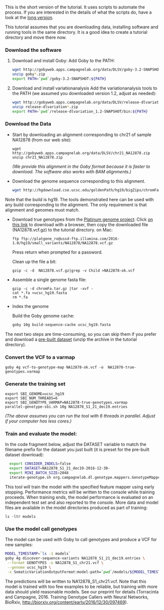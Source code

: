 This is the short version of the tutorial. It uses scripts to automate the process. If you are interested in the details of what
the scripts do, have a look at the [long version](./GENOTYPE-TUTORIAL-LONG.md).

This tutorial assumes that you are downloading data, installing software and running tools in the 
same directory. It is a good idea to create a tutorial directory and move there now. 

### Download the software

 1. Download and install Goby:
Add Goby to the PATH:
    ```sh
    wget http://gobyweb.apps.campagnelab.org/data/DLSV/goby-3.2-SNAPSHOT.zip    
    unzip goby*.zip
    export PATH=`pwd`/goby-3.2-SNAPSHOT:${PATH}
    ```

2. Download and install variationanalysis
Add the variationanalysis tools to the PATH (we assumed you downloaded version 1.2, adjust as needed):
    ```sh
    wget http://gobyweb.apps.campagnelab.org/data/DLSV/release-dlvariation_1.2-SNAPSHOT.zip 
    unzip release-dlvariation*.zip
    export PATH=`pwd`/release-dlvariation_1.2-SNAPSHOT/bin:${PATH}
    ```

### Download the Data
- Start by downloading an alignment corresponding to chr21 of sample NA12878 (from our web site):

    ```
    wget http://gobyweb.apps.campagnelab.org/data/DLSV/chr21_NA12878.zip
    unzip chr21_NA12878.zip
    ```
     _(We provide this alignment in the Goby format because it is faster to download. The software also 
    works with BAM alignments.)_
 - Download the genome sequence corresponding to this alignment.
    ```sh
    wget http://hgdownload.cse.ucsc.edu/goldenPath/hg19/bigZips/chromFa.tar.gz
    ```
Note that the build is hg19. The tools demonstrated here can be used with any build corresponding to the alignment.
The only requirement is that alignment and genomes must match.

 - Download true genotypes from the [Platinum genome project](http://www.illumina.com/platinumgenomes/):
Click [on this link](ftp://platgene_ro@ussd-ftp.illumina.com/2016-1.0/hg19/small_variants/NA12878/NA12878.vcf.gz) 
to download with a browser, then copy the downloaded file (NA12878.vcf.gz) to the tutorial
directory.
on Mac:
    ````
    ftp ftp://platgene_ro@ussd-ftp.illumina.com/2016-1.0/hg19/small_variants/NA12878/NA12878.vcf.gz
    ````
    Press return when prompted for a password.
    
    Clean up the file a bit:
    ````
    gzip -c -d  NA12878.vcf.gz|grep -v Child >NA12878-ok.vcf
    ````
    
 - Assemble a single genome fasta file:
    ```
    gzip -c -d chromFa.tar.gz |tar -xvf -
    cat *.fa >ucsc_hg19.fasta
    rm *.fa
    ```

 - Index the genome
   
   Build the Goby genome cache:
   ```sh
   goby 10g build-sequence-cache ucsc_hg19.fasta
   ```
The next two steps are time-consuming, so you can skip them if you prefer and 
download a [pre-built dataset](http://gobyweb.apps.campagnelab.org/data/DLSV/chr21-NA12878-sbi-dataset.zip) 
(unzip the archive in the tutorial directory).

### Convert the VCF to a varmap
````
goby 4g vcf-to-genotype-map NA12878-ok.vcf -o  NA12878-true-genotypes.varmap
````
### Generate the training set

   ```
   export SBI_GENOME=ucsc_hg19
   export SBI_NUM_THREADS=6
   export SBI_GENOTYPE_VARMAP=NA12878-true-genotypes.varmap
   parallel-genotype-sbi.sh 10g NA12878_S1_21_dec19.entries
   ```
   _(The above assumes you can run the tool with 6 threads in parallel. Adjust if your computer
     has less cores.)_
     
### Train and evaluate the model:
In the code fragment below, adjust the DATASET variable to match the filename prefix 
for the dataset you just built (it is preset for the pre-built dataset download):
   ```sh
     export CONSIDER_INDELS=false
     export DATASET=NA12878_S1_21_dec19-2016-12-30-
     export MINI_BATCH_SIZE=2048
     iterate-genotype.sh org.campagnelab.dl.genotype.mappers.GenotypeMapperV13 1
   ```
This tool will train the model with the specified feature mapper using early stopping. 
Performance metrics will be written to the console while training proceeds. When training ends,
the model performance is evaluated on an independent test set and also reported to the console.
More data and model files are available in the model directories produced as part of training:
 
```
ls -ltr models
```

### Use the model call genotypes
The model can be used with  Goby to call genotypes and produce a VCF for new samples:

```sh
MODEL_TIMESTAMP=`ls -1 models`
goby 4g discover-sequence-variants NA12878_S1_21_dec19.entries \
 --format GENOTYPES -o NA12878_S1_chr21.vcf \
 --genome ucsc_hg19 \
 -x SomaticVariationOutputFormat:model-path=`pwd`/models/${MODEL_TIMESTAMP}/bestAUC-ComputationGraph.bin \
```
The predictions will be written to NA12878_S1_chr21.vcf. 
Note that this model is trained with too few examples to be reliable, but training with more data 
should yield reasonable models. See our preprint for details (Torracinta and Campagne, 2016. 
Training Genotype Callers with Neural Networks, BioRxiv, http://biorxiv.org/content/early/2016/12/30/097469).
